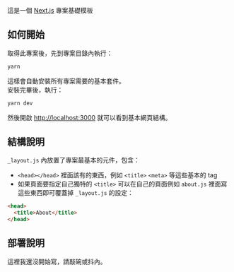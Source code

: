 這是一個 [Next.js](https://nextjs.org/) 專案基礎模板

## 如何開始

取得此專案後，先到專案目錄內執行：

```bash
yarn
```

這樣會自動安裝所有專案需要的基本套件。  
安裝完畢後，執行：

```bash
yarn dev
```

然後開啟 [http://localhost:3000](http://localhost:3000) 就可以看到基本網頁結構。

## 結構說明

`_layout.js` 內放置了專案最基本的元件，包含：

- `<head></head>` 裡面該有的東西，例如 `<title>` `<meta>` 等這些基本的 tag
- 如果頁面要指定自己獨特的 `<title>` 可以在自己的頁面例如 `about.js` 裡面寫這些東西即可覆蓋掉 `_layout.js` 的設定：

```html
<head>
  <title>About</title>
</head>
```

## 部署說明

這裡我還沒開始寫，請敲碗或抖內。
